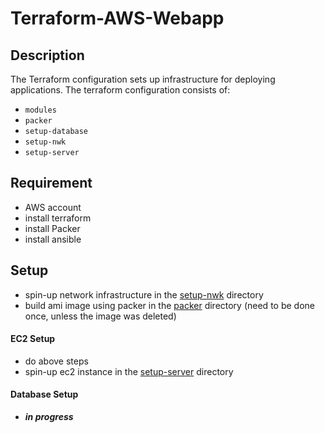 # Terraform-AWS-Webapp

## Description
The Terraform configuration sets up infrastructure for deploying applications. The terraform configuration consists of:
- `modules`
- `packer`
- `setup-database`
- `setup-nwk`
- `setup-server`

## Requirement
- AWS account
- install terraform
- install Packer
- install ansible

## Setup
- spin-up network infrastructure in the [setup-nwk](./setup-nwk/README.md) directory
- build ami image using packer in the [packer](./packer/README.md) directory (need to be done once, unless the image was deleted)

#### EC2 Setup
- do above steps
- spin-up ec2 instance in the [setup-server](./setup-server/README.md) directory

#### Database Setup
- ***in progress***
